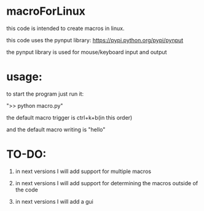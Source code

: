 # macroForLinux

this code is intended to create macros in linux.

this code uses the pynput library:
https://pypi.python.org/pypi/pynput


the pynput library is used for mouse/keyboard input and output


# usage:
to start the program just run it:

">> python macro.py"

the default macro trigger is ctrl+k+b(in this order)

and the default macro writing is "hello"

# TO-DO:
1) in next versions I will add support for multiple macros

2) in next versions I will add support for determining the macros outside of the code

3) in next versions I will add a gui
